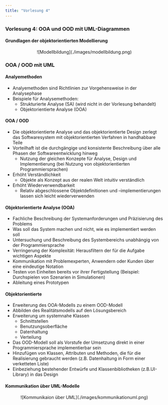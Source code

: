 ```yaml
---
title: "Vorlesung 4"
---
```


### Vorlesung 4: OOA und OOD mit UML-Diagrammen

#### Grundlagen der objektorientierten Modellierung
<center>
![Modellbildung](./images/modellbildung.png)
</center>

### OOA / OOD mit UML

#### Analyemethoden
* Analyemethoden sind Richtlinien zur Vorgehensweise in der Analysephase
* Beispiele für Analysemethoden:
  * Strukturierte Analyse (SA) (wird nicht in der Vorlesung behandelt)
  * Objektorientierte Analyse (OOA)

#### OOA / OOD
* Die objektorientierte Analyse und das objektorientierte Design zerlegt das Softwaresystem mit objektorientierten Verfahren in handhabbare Teile
* Vorteilhaft ist die durchgängige und konsistente Beschreibung über alle Phasen der Softwareentwicklung hinweg
  * Nutzung der gleichen Konzepte für Analyse, Design und Implementierung (bei Nutzung von objektorientierten Programmiersprachen)
* Erhöht Verständlichkeit
  * Objekte als Konzept aus der realen Welt intuitiv verständlich
* Erhöht Wiederverwendbarkeit
  * Relativ abgeschlossene Objektdefinitionen und –implementierungen lassen sich leicht wiederverwenden

#### Objektorientierte Analyse (OOA)
* Fachliche Beschreibung der Systemanforderungen und Präzisierung des Problems
* Was soll das System machen und nicht, wie es implementiert werden soll
* Untersuchung und Beschreibung des Systembereichs unabhängig von der Programmiersprache
* Verringerung der Komplexität: Herausfiltern der für die Aufgabe wichtigen Aspekte
* Kommunikation mit Problemexperten, Anwendern oder Kunden über eine eindeutige Notation
* Testen von Einheiten bereits vor ihrer Fertigstellung (Beispiel: Durchspielen von Szenarien in Simulationen)
* Ableitung eines Prototypen

#### Objektorientierte
* Erweiterung des OOA-Modells zu einem OOD-Modell
* Abbilden des Realitätsmodells auf den Lösungsbereich
* Erweiterung um systemnahe Klassen
  * Schnittstellen
  * Benutzungsoberfläche
  * Datenhaltung
  * Verteilung
* Das OOD-Modell soll als Vorstufe der Umsetzung direkt in einer Programmiersprache implementierbar sein
* Hinzufügen von Klassen, Attributen und Methoden, die für die Realisierung gebraucht werden (z.B. Datenhaltung in Form einer verketteten Liste)
* Einbeziehung bestehender Entwürfe und Klassenbibliotheken (z.B.UI-Library) in das Design

#### Kommunikation über UML-Modelle
<center>
![Kommunikaion über UML](./images/kommunikationuml.png)
</center>
